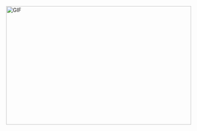   <img align="center" alt="GIF" src="https://raw.githubusercontent.com/abhisheknaiidu/abhisheknaiidu/master/code.gif" width="500" height="320" />
